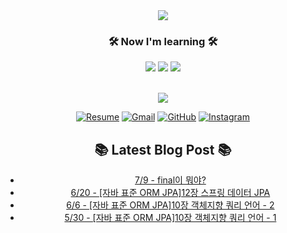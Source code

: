 
<div align=center>
	<img src="https://capsule-render.vercel.app/api?type=waving&color=auto&height=200&section=header&text=Jung,%20%Yunho&fontSize=90" />	
</div>

<h3 align="center">🛠️ Now I'm learning 🛠️ </h3>

<p align="center">
    <img src="https://img.shields.io/badge/Java-ED8B00?style=for-the-badge&logo=OpenJDK&logoColor=white"/>
    <img src="https://img.shields.io/badge/Spring-6DB33F?style=for-the-badge&logo=Spring&logoColor=white"/>
    <img src="https://img.shields.io/badge/postgres-%23316192.svg?style=for-the-badge&logo=postgresql&logoColor=white"/> 

<br>
<br>
</p>

<div align=center>
<img src="https://github-readme-stats.vercel.app/api?username=yunhobb&show_icons=true">

<div>




[![Resume](https://img.shields.io/badge/Resume-%23000000.svg?style=flat-square&logo=notion&logoColor=white)](https://pouncing-beluga-df8.notion.site/Jung-Yunho-a3c5c3554522401ea8f4c5ce1251d58b)
[![Gmail](https://img.shields.io/badge/Gmail-D14836?style=flat-square&logo=gmail&logoColor=white)](mailto:a01049048063@gmail.com)
[![GitHub](https://img.shields.io/badge/Tech--blog-%23121011.svg?style=flat-square&logo=github&logoColor=white)](https://yunhobb.github.io)
[![Instagram](https://img.shields.io/badge/Instagram-%23E4405F.svg?style=flat-square&logo=Instagram&logoColor=white)](https://www.instagram.com/nuyho_/)
<br>


## :books: Latest Blog Post :books:
 - [7/9 - final이 뭐야?](https://yunhobb.github.io/java/final)
 - [6/20 - [자바 표준 ORM JPA]12장 스프링 데이터 JPA](https://yunhobb.github.io/spring/jpa12)
 - [6/6 - [자바 표준 ORM JPA]10장 객체지향 쿼리 언어 - 2](https://yunhobb.github.io/spring/jpa10-1)
 - [5/30 - [자바 표준 ORM JPA]10장 객체지향 쿼리 언어 - 1](https://yunhobb.github.io/spring/jpa9)
